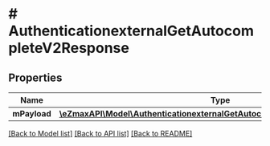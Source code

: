 # # AuthenticationexternalGetAutocompleteV2Response

## Properties

Name | Type | Description | Notes
------------ | ------------- | ------------- | -------------
**mPayload** | [**\eZmaxAPI\Model\AuthenticationexternalGetAutocompleteV2ResponseMPayload**](AuthenticationexternalGetAutocompleteV2ResponseMPayload.md) |  |

[[Back to Model list]](../../README.md#models) [[Back to API list]](../../README.md#endpoints) [[Back to README]](../../README.md)
